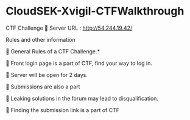# CloudSEK-Xvigil-CTFWalkthrough

CTF Challenge
 Server URL : http://54.244.19.42/

Rules and other information

 General Rules of a CTF Challenge.*

 Front login page is a part of CTF, find your way to log in.

 Server will be open for 2 days.

 Submissions are also a part

 Leaking solutions in the forum may lead to disqualification.

 Finding the submission link is a part of CTF

